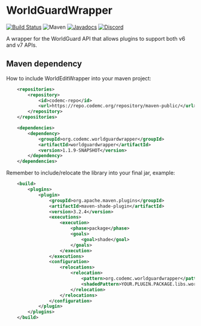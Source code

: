 # WorldGuardWrapper
[![Build Status](https://ci.codemc.org/buildStatus/icon?job=CodeMC/WorldGuardWrapper)](https://ci.codemc.org/view/Author/job/CodeMC/job/WorldGuardWrapper/)
![Maven](https://img.shields.io/maven-metadata/v/https/repo.codemc.org/repository/maven-public/org/codemc/worldguardwrapper/worldguardwrapper/maven-metadata.xml.svg)
[![Javadocs](https://img.shields.io/badge/docs-javadocs-brightgreen.svg)](https://ci.codemc.io/job/CodeMC/job/WorldGuardWrapper/javadoc/)
[![Discord](https://img.shields.io/badge/chat-discord-blue.svg)](https://discord.gg/cnKwdsg)

A wrapper for the WorldGuard API that allows plugins to support both v6 and v7 APIs.

## Maven dependency
How to include WorldEditWrapper into your maven project:

```xml
    <repositories>
        <repository>
            <id>codemc-repo</id>
            <url>https://repo.codemc.org/repository/maven-public/</url>
        </repository>
    </repositories>

    <dependencies>
        <dependency>
            <groupId>org.codemc.worldguardwrapper</groupId>
            <artifactId>worldguardwrapper</artifactId>
            <version>1.1.9-SNAPSHOT</version>
        </dependency>
    </dependencies>
```

Remember to include/relocate the library into your final jar, example:

```xml
    <build>
        <plugins>
            <plugin>
                <groupId>org.apache.maven.plugins</groupId>
                <artifactId>maven-shade-plugin</artifactId>
                <version>3.2.4</version>
                <executions>
                    <execution>
                        <phase>package</phase>
                        <goals>
                            <goal>shade</goal>
                        </goals>
                    </execution>
                </executions>
                <configuration>
                    <relocations>
                        <relocation>
                            <pattern>org.codemc.worldguardwrapper</pattern>
                            <shadedPattern>YOUR.PLUGIN.PACKAGE.libs.worldguardwrapper</shadedPattern>
                        </relocation>
                    </relocations>
                </configuration>
            </plugin>
        </plugins>
    </build>
```
